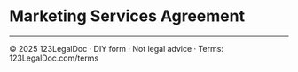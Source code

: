 # Marketing Services Agreement

---

© 2025 123LegalDoc · DIY form · Not legal advice · Terms: 123LegalDoc.com/terms
